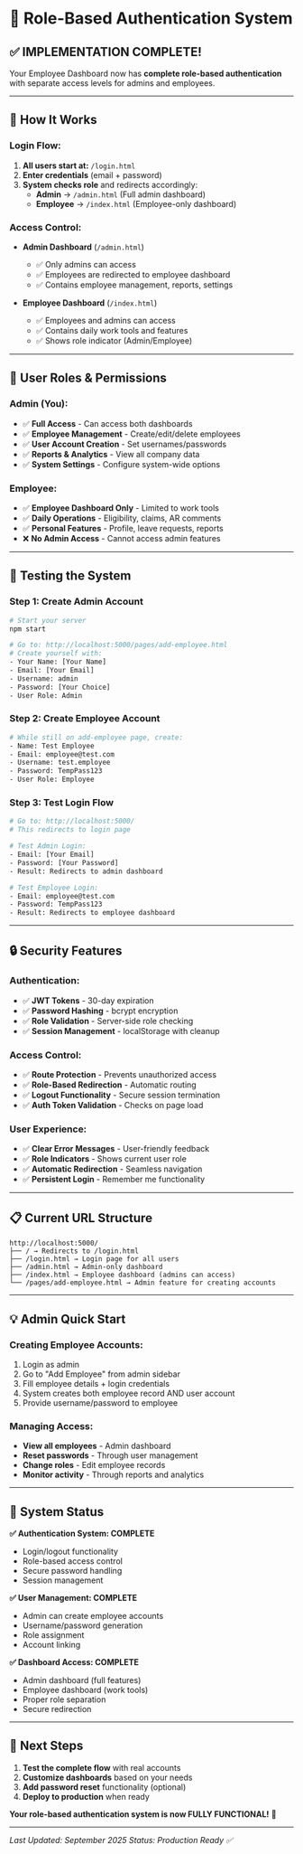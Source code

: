 # 🔐 Role-Based Authentication System

## ✅ **IMPLEMENTATION COMPLETE!**

Your Employee Dashboard now has **complete role-based authentication** with separate access levels for admins and employees.

---

## 🎯 **How It Works**

### **Login Flow:**
1. **All users start at:** `/login.html`
2. **Enter credentials** (email + password)
3. **System checks role** and redirects accordingly:
   - **Admin** → `/admin.html` (Full admin dashboard)
   - **Employee** → `/index.html` (Employee-only dashboard)

### **Access Control:**
- **Admin Dashboard** (`/admin.html`)
  - ✅ Only admins can access
  - ✅ Employees are redirected to employee dashboard
  - ✅ Contains employee management, reports, settings
  
- **Employee Dashboard** (`/index.html`)
  - ✅ Employees and admins can access
  - ✅ Contains daily work tools and features
  - ✅ Shows role indicator (Admin/Employee)

---

## 👥 **User Roles & Permissions**

### **Admin (You):**
- ✅ **Full Access** - Can access both dashboards
- ✅ **Employee Management** - Create/edit/delete employees
- ✅ **User Account Creation** - Set usernames/passwords
- ✅ **Reports & Analytics** - View all company data
- ✅ **System Settings** - Configure system-wide options

### **Employee:**
- ✅ **Employee Dashboard Only** - Limited to work tools
- ✅ **Daily Operations** - Eligibility, claims, AR comments
- ✅ **Personal Features** - Profile, leave requests, reports
- ❌ **No Admin Access** - Cannot access admin features

---

## 🚀 **Testing the System**

### **Step 1: Create Admin Account**
```bash
# Start your server
npm start

# Go to: http://localhost:5000/pages/add-employee.html
# Create yourself with:
- Your Name: [Your Name]
- Email: [Your Email]
- Username: admin
- Password: [Your Choice]
- User Role: Admin
```

### **Step 2: Create Employee Account**
```bash
# While still on add-employee page, create:
- Name: Test Employee
- Email: employee@test.com
- Username: test.employee
- Password: TempPass123
- User Role: Employee
```

### **Step 3: Test Login Flow**
```bash
# Go to: http://localhost:5000/
# This redirects to login page

# Test Admin Login:
- Email: [Your Email]
- Password: [Your Password]
- Result: Redirects to admin dashboard

# Test Employee Login:
- Email: employee@test.com
- Password: TempPass123
- Result: Redirects to employee dashboard
```

---

## 🔒 **Security Features**

### **Authentication:**
- ✅ **JWT Tokens** - 30-day expiration
- ✅ **Password Hashing** - bcrypt encryption
- ✅ **Role Validation** - Server-side role checking
- ✅ **Session Management** - localStorage with cleanup

### **Access Control:**
- ✅ **Route Protection** - Prevents unauthorized access
- ✅ **Role-Based Redirection** - Automatic routing
- ✅ **Logout Functionality** - Secure session termination
- ✅ **Auth Token Validation** - Checks on page load

### **User Experience:**
- ✅ **Clear Error Messages** - User-friendly feedback
- ✅ **Role Indicators** - Shows current user role
- ✅ **Automatic Redirection** - Seamless navigation
- ✅ **Persistent Login** - Remember me functionality

---

## 📋 **Current URL Structure**

```
http://localhost:5000/
├── / → Redirects to /login.html
├── /login.html → Login page for all users
├── /admin.html → Admin-only dashboard
├── /index.html → Employee dashboard (admins can access)
└── /pages/add-employee.html → Admin feature for creating accounts
```

---

## 💡 **Admin Quick Start**

### **Creating Employee Accounts:**
1. Login as admin
2. Go to "Add Employee" from admin sidebar
3. Fill employee details + login credentials
4. System creates both employee record AND user account
5. Provide username/password to employee

### **Managing Access:**
- **View all employees** - Admin dashboard
- **Reset passwords** - Through user management
- **Change roles** - Edit employee records
- **Monitor activity** - Through reports and analytics

---

## 🎉 **System Status**

**✅ Authentication System: COMPLETE**
- Login/logout functionality
- Role-based access control
- Secure password handling
- Session management

**✅ User Management: COMPLETE**
- Admin can create employee accounts
- Username/password generation
- Role assignment
- Account linking

**✅ Dashboard Access: COMPLETE**
- Admin dashboard (full features)
- Employee dashboard (work tools)
- Proper role separation
- Secure redirection

---

## 🔧 **Next Steps**

1. **Test the complete flow** with real accounts
2. **Customize dashboards** based on your needs
3. **Add password reset** functionality (optional)
4. **Deploy to production** when ready

**Your role-based authentication system is now FULLY FUNCTIONAL!** 🚀

---

*Last Updated: September 2025*
*Status: Production Ready ✅*
